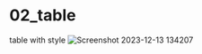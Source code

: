 # 02_table
 table with style
![Screenshot 2023-12-13 134207](https://github.com/Jeel1312/02_table/assets/153166867/96e241ba-2660-4f2a-8fa9-8ab84a51fc05)
